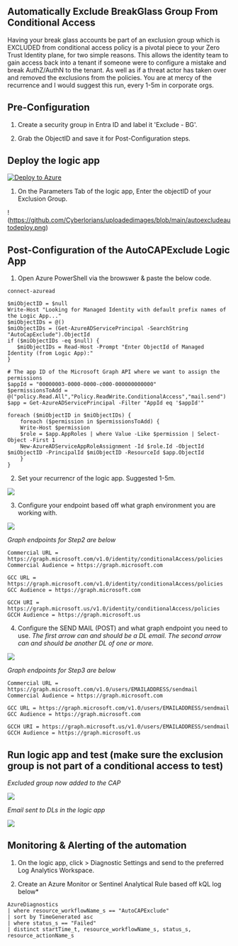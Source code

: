 ## Automatically Exclude BreakGlass Group From Conditional Access ##

Having your break glass accounts be part of an exclusion group which is EXCLUDED from conditional access policy is a pivotal piece to your Zero Trust Identity plane, for two simple reasons. This allows the identity team to gain access back into a tenant if someone were to configure a mistake and break AuthZ/AuthN to the tenant. As well as if a threat actor has taken over and removed the exclusions from the policies. You are at mercy of the recurrence and I would suggest this run, every 1-5m in corporate orgs.


## Pre-Configuration

1. Create a security group in Entra ID and label it 'Exclude - BG'.

2. Grab the ObjectID and save it for Post-Configuration steps.

## Deploy the logic app

[![Deploy to Azure](https://aka.ms/deploytoazurebutton)](https://portal.azure.com/#create/Microsoft.Template/uri/https%3A%2F%2Fraw.githubusercontent.com%2FCyberlorians%2FLogicApps%2Fmain%2FAutoCAPExclude.json)

1. On the Parameters Tab of the logic app, Enter the objectID of your Exclusion Group.

!(https://github.com/Cyberlorians/uploadedimages/blob/main/autoexcludeautodeploy.png)

## Post-Configuration of the AutoCAPExclude Logic App

1. Open Azure PowerShell via the browswer & paste the below code.

```
connect-azuread

$miObjectID = $null
Write-Host "Looking for Managed Identity with default prefix names of the Logic App..."
$miObjectIDs = @()
$miObjectIDs = (Get-AzureADServicePrincipal -SearchString "AutoCapExclude").ObjectId
if ($miObjectIDs -eq $null) {
   $miObjectIDs = Read-Host -Prompt "Enter ObjectId of Managed Identity (from Logic App):"
}

# The app ID of the Microsoft Graph API where we want to assign the permissions
$appId = "00000003-0000-0000-c000-000000000000"
$permissionsToAdd = @("policy.Read.All","Policy.ReadWrite.ConditionalAccess","mail.send")
$app = Get-AzureADServicePrincipal -Filter "AppId eq '$appId'"

foreach ($miObjectID in $miObjectIDs) {
    foreach ($permission in $permissionsToAdd) {
    Write-Host $permission
    $role = $app.AppRoles | where Value -Like $permission | Select-Object -First 1
    New-AzureADServiceAppRoleAssignment -Id $role.Id -ObjectId $miObjectID -PrincipalId $miObjectID -ResourceId $app.ObjectId
    }
}
```

2. Set your recurrencr of the logic app. Suggested 1-5m.

![](https://github.com/Cyberlorians/uploadedimages/blob/main/autocaprecur.png)

3. Configure your endpoint based off what graph environment you are working with.

![](https://github.com/Cyberlorians/uploadedimages/blob/main/autocapgetcond.png)

*Graph endpoints for Step2 are below*

```
Commercial URL = https://graph.microsoft.com/v1.0/identity/conditionalAccess/policies
Commercial Audience = https://graph.microsoft.com

GCC URL = https://graph.microsoft.com/v1.0/identity/conditionalAccess/policies
GCC Audience = https://graph.microsoft.com

GCCH URI = https://graph.microsoft.us/v1.0/identity/conditionalAccess/policies
GCCH Audience = https://graph.microsoft.us
```

4. Configure the SEND MAIL (POST) and what graph endpoint you need to use. 
*The first arrow can and should be a DL email. The second arrow can and should be another DL of one or more.*

![](https://github.com/Cyberlorians/uploadedimages/blob/main/autocapemail.png)

*Graph endpoints for Step3 are below*

```
Commercial URL = https://graph.microsoft.com/v1.0/users/EMAILADDRESS/sendmail
Commercial Audience = https://graph.microsoft.com

GCC URL = https://graph.microsoft.com/v1.0/users/EMAILADDRESS/sendmail
GCC Audience = https://graph.microsoft.com

GCCH URI = https://graph.microsoft.us/v1.0/users/EMAILADDRESS/sendmail
GCCH Audience = https://graph.microsoft.us
```

## Run logic app and test (make sure the exclusion group is not part of a conditional access to test)

*Excluded group now added to the CAP*

![](https://github.com/Cyberlorians/uploadedimages/blob/main/autocapproof.png)

*Email sent to DLs in the logic app*

![](https://github.com/Cyberlorians/uploadedimages/blob/main/autocapsendemailproof.png)

## Monitoring & Alerting of the automation

1. On the logic app, click > Diagnostic Settings and send to the preferred Log Analytics Workspace.

2. Create an Azure Monitor or Sentinel Analytical Rule based off kQL log below*

```
AzureDiagnostics
| where resource_workflowName_s == "AutoCAPExclude"
| sort by TimeGenerated asc
| where status_s == "Failed"
| distinct startTime_t, resource_workflowName_s, status_s, resource_actionName_s
```




